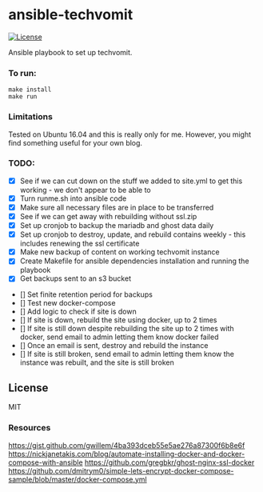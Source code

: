 # ansible-techvomit
[![License](http://img.shields.io/:license-mit-blue.svg)](http://doge.mit-license.org)

Ansible playbook to set up techvomit.

### To run:
```
make install
make run
```

### Limitations
Tested on Ubuntu 16.04 and this is really only for me. However, you
might find something useful for your own blog.

### TODO:
- [x] See if we can cut down on the stuff we added to site.yml to get
  this working - we don't appear to be able to
- [x] Turn runme.sh into ansible code
- [x] Make sure all necessary files are in place to be transferred
- [x] See if we can get away with rebuilding without ssl.zip
- [x] Set up cronjob to backup the mariadb and ghost data daily
- [x] Set up cronjob to destroy, update, and rebuild contains weekly - this includes renewing the ssl certificate
- [x] Make new backup of content on working techvomit instance
- [x] Create Makefile for ansible dependencies installation and running
  the playbook
- [x] Get backups sent to an s3 bucket
- [] Set finite retention period for backups
- [] Test new docker-compose
- [] Add logic to check if site is down
- [] If site is down, rebuild the site using docker, up to 2 times
- [] If site is still down despite rebuilding the site up to 2 times
  with docker, send email to admin letting them know docker failed
- [] Once an email is sent, destroy and rebuild the instance
- [] If site is still broken, send email to admin letting them know the
  instance was rebuilt, and the site is still broken

## License
MIT

### Resources
https://gist.github.com/gwillem/4ba393dceb55e5ae276a87300f6b8e6f
https://nickjanetakis.com/blog/automate-installing-docker-and-docker-compose-with-ansible
https://github.com/gregbkr/ghost-nginx-ssl-docker
https://github.com/dmitrym0/simple-lets-encrypt-docker-compose-sample/blob/master/docker-compose.yml
